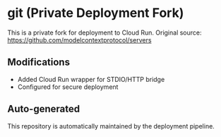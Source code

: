 # git (Private Deployment Fork)

This is a private fork for deployment to Cloud Run.
Original source: https://github.com/modelcontextprotocol/servers

## Modifications
- Added Cloud Run wrapper for STDIO/HTTP bridge
- Configured for secure deployment

## Auto-generated
This repository is automatically maintained by the deployment pipeline.
